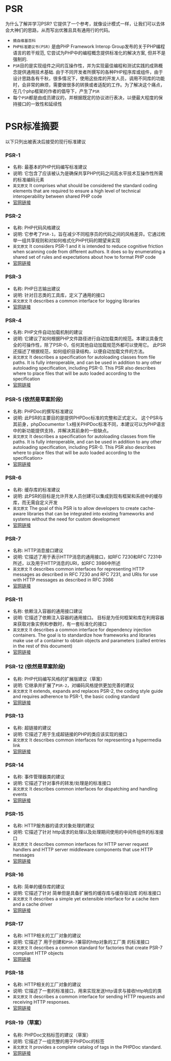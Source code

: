 # PSR
为什么了解并学习PSR? 它提供了一个参考，就像设计模式一样，让我们可以去体会大神们的思路，从而写出优雅且具有通用行的代码。

- `摘自维基百科`
- `PHP标准建议书(PSR)` 是由PHP Framework Interop Group发布的关于PHP编程语言的若干规范, 它尝试为PHP中的编程概念提供标准化的解决方案, 但并不是强制的.
- `PSR`目的是实现组件之间的互操作性，并为实现最佳编程和测试实践的成熟概念提供通用技术基础. 由于不同开发者所撰写的各种PHP程序库或组件，由于设计思路各有千秋，很多情况下，使用这些库的开发人员，调用不同库的功能时，会非常的麻烦，需要做很多的转换或者适配的工作。为了解决这个痛点，在几个php框架的作者的倡导下，产生了`PSR`
- 每个`PSR`都是由成员建议的，并根据既定的协议进行表决，以便最大程度的保持接口的一致性和延续性

# PSR标准摘要
以下只列出被表决后接受的现行标准建议
### PSR-1
- 名称: 最基本的PHP代码编写标准建议
- 说明: 它包含了应该被认为是确保共享PHP代码之间高水平技术互操作性所需的标准编码元素
- `英文原文` It comprises what should be considered the standard coding elements that are required to ensure a high level of technical interoperability between shared PHP code
- [官网链接](https://www.php-fig.org/psr/psr-1)

### PSR-2
- 名称: PHP代码风格建议
- 说明: 它参考了`PSR-1`，旨在减少不同程序员的代码之间的风格差异。它通过枚举一组共享规则和对如何格式化PHP代码的期望来实现
- `英文原文` It considers PSR-1 and it is intended to reduce cognitive friction when scanning code from different authors. It does so by enumerating a shared set of rules and expectations about how to format PHP code
- [官网链接](https://www.php-fig.org/psr/psr-2)

### PSR-3
- 名称: PHP日志输出建议
- 说明: 针对日志类的工具库，定义了通用的接口
- `英文原文` It describes a common interface for logging libraries
- [官网链接](https://www.php-fig.org/psr/psr-3)

### PSR-4
- 名称: PHP文件自动加载机制的建议
- 说明: 它建议了如何根据PHP文件路径进行自动加载类的规范。本建议具备完全的可操作性，除了PSR-0，任何其他自动加载规范外都可以使用它。 此PSR还描述了根据规范，如何组织目录结构，以便自动加载文件的方法。
- `英文原文` It describes a specification for autoloading classes from file paths. It is fully interoperable, and can be used in addition to any other autoloading specification, including PSR-0. This PSR also describes where to place files that will be auto loaded according to the specification
- [官网链接](https://www.php-fig.org/psr/psr-4)

### PSR-5 (依然是草案阶段)
- 名称: PHPDoc的撰写标准建议
- 说明: 此PSR的主要目的是提供PHPDoc标准的完整和正式定义。 这个PSR与其前身，phpDocumentor 1.x相关PHPDoc标准不同，本建议可以为PHP语言中的新功能提供支持，并解决其前身的一些缺点。
- `英文原文` It describes a specification for autoloading classes from file paths. It is fully interoperable, and can be used in addition to any other autoloading specification, including PSR-0. This PSR also describes where to place files that will be auto loaded according to the specification>
- [官网链接](https://www.php-fig.org/psr/psr-5)

### PSR-6
- 名称: 缓存库的标准建议
- 说明: 此PSR的目标是允许开发人员创建可以集成到现有框架和系统中的缓存库，而无需自定义开发
- `英文原文` The goal of this PSR is to allow developers to create cache-aware libraries that can be integrated into existing frameworks and systems without the need for custom development
- [官网链接](https://www.php-fig.org/psr/psr-6)

### PSR-7
- 名称: HTTP消息接口建议
- 说明: 它描述了用于表示HTTP消息的通用接口，如RFC 7230和RFC 7231中所述，以及用于HTTP消息的URI，如RFC 3986中所述
- `英文原文` It describes common interfaces for representing HTTP messages as described in RFC 7230 and RFC 7231, and URIs for use with HTTP messages as described in RFC 3986
- [官网链接](https://www.php-fig.org/psr/psr-7)

### PSR-11
- 名称: 依赖注入容器的通用接口建议
- 说明: 它描述了依赖注入容器的通用接口。 目标是为任何框架和库在利用容器来获取对象实例和参数时，有一套标准化的接口
- `英文原文` It describes a common interface for dependency injection containers. The goal is to standardize how frameworks and libraries make use of a container to obtain objects and parameters (called entries in the rest of this document)
- [官网链接](https://github.com/container-interop/fig-standards/blob/master/proposed/container.md)

### PSR-12 (依然是草案阶段)
- 名称: PHP代码编写风格的扩展版建议（草案）
- 说明: 它继承并扩展了`PSR-2`，对编码风格提供更加完善的建议
- `英文原文` It extends, expands and replaces PSR-2, the coding style guide and requires adherence to PSR-1, the basic coding standard
- [官网链接](https://github.com/php-fig/fig-standards/blob/master/proposed/extended-coding-style-guide.md)

### PSR-13
- 名称: 超链接的建议
- 说明: 它描述了用于生成超链接的PHP的类应该实现的接口
- `英文原文` It describes common interfaces for representing a hypermedia link
- [官网链接](https://www.php-fig.org/psr/psr-13)

### PSR-14
- 名称: 事件管理器类的建议
- 说明: 它描述了针对事件的转发/处理是的标准接口
- `英文原文` It describes common interfaces for dispatching and handling events
- [官网链接](https://www.php-fig.org/psr/psr-14)

### PSR-15
- 名称: HTTP服务器的请求对象处理的建议
- 说明: 它描述了针对 http请求的处理以及处理期间使用的中间件组件的标准接口
- `英文原文` It describes common interfaces for HTTP server request handlers and HTTP server middleware components that use HTTP messages
- [官网链接](https://www.php-fig.org/psr/psr-15)

### PSR-16
- 名称: 简单的缓存库的建议
- 说明: 它描述了针对 简单但是具备扩展性的缓存库与缓存驱动库 的标准接口
- `英文原文` It describes a simple yet extensible interface for a cache item and a cache driver
- [官网链接](https://www.php-fig.org/psr/psr-16)

### PSR-17
- 名称: HTTP相关的工厂对象的建议
- 说明: 它描述了 用于创建和`PSR-7`兼容的http对象的工厂类 的标准接口
- `英文原文` It describes a common standard for factories that create PSR-7 compliant HTTP objects
- [官网链接](https://www.php-fig.org/psr/psr-17)

### PSR-18
- 名称: HTTP相关的工厂对象的建议
- 说明: 它描述了一套的标准接口，用来实现发送http请求与接收http响应的类
- `英文原文` It describes a common interface for sending HTTP requests and receiving HTTP responses.
- [官网链接](https://www.php-fig.org/psr/psr-18)

### PSR-19（草案）
- 名称: PHPDoc文档标签的建议（草案）
- 说明: 它描述了一组完整的用于PHPDoc的标签
- `英文原文` It provides a complete catalog of tags in the PHPDoc standard.
- [官网链接](https://github.com/php-fig/fig-standards/blob/master/proposed/phpdoc-tags.md)